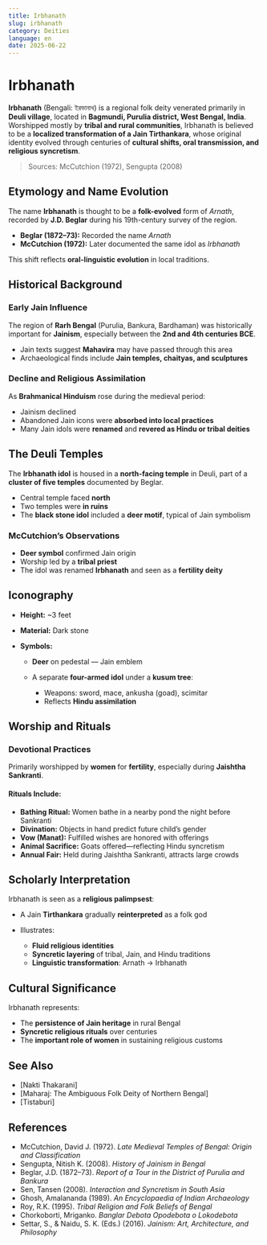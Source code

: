 ```yaml
---
title: Irbhanath
slug: irbhanath
category: Deities
language: en
date: 2025-06-22
---
```



# Irbhanath

**Irbhanath** (Bengali: ইরভানাথ) is a regional folk deity venerated primarily in **Deuli village**, located in **Bagmundi, Purulia district, West Bengal, India**. Worshipped mostly by **tribal and rural communities**, Irbhanath is believed to be a **localized transformation of a Jain Tirthankara**, whose original identity evolved through centuries of **cultural shifts, oral transmission, and religious syncretism**.

> Sources: McCutchion (1972), Sengupta (2008)



## Etymology and Name Evolution

The name **Irbhanath** is thought to be a **folk-evolved** form of *Arnath*, recorded by **J.D. Beglar** during his 19th-century survey of the region.

* **Beglar (1872–73):** Recorded the name *Arnath*
* **McCutchion (1972):** Later documented the same idol as *Irbhanath*

This shift reflects **oral-linguistic evolution** in local traditions.



## Historical Background

### Early Jain Influence

The region of **Rarh Bengal** (Purulia, Bankura, Bardhaman) was historically important for **Jainism**, especially between the **2nd and 4th centuries BCE**.

* Jain texts suggest **Mahavira** may have passed through this area
* Archaeological finds include **Jain temples, chaityas, and sculptures**

### Decline and Religious Assimilation

As **Brahmanical Hinduism** rose during the medieval period:

* Jainism declined
* Abandoned Jain icons were **absorbed into local practices**
* Many Jain idols were **renamed** and **revered as Hindu or tribal deities**



## The Deuli Temples

The **Irbhanath idol** is housed in a **north-facing temple** in Deuli, part of a **cluster of five temples** documented by Beglar.

* Central temple faced **north**
* Two temples were **in ruins**
* The **black stone idol** included a **deer motif**, typical of Jain symbolism

### McCutchion’s Observations

* **Deer symbol** confirmed Jain origin
* Worship led by a **tribal priest**
* The idol was renamed **Irbhanath** and seen as a **fertility deity**



## Iconography

* **Height:** \~3 feet
* **Material:** Dark stone
* **Symbols:**

  * **Deer** on pedestal — Jain emblem
  * A separate **four-armed idol** under a **kusum tree**:

    * Weapons: sword, mace, ankusha (goad), scimitar
    * Reflects **Hindu assimilation**



## Worship and Rituals

### Devotional Practices

Primarily worshipped by **women** for **fertility**, especially during **Jaishtha Sankranti**.

#### Rituals Include:

* **Bathing Ritual:** Women bathe in a nearby pond the night before Sankranti
* **Divination:** Objects in hand predict future child’s gender
* **Vow (Manat):** Fulfilled wishes are honored with offerings
* **Animal Sacrifice:** Goats offered—reflecting Hindu syncretism
* **Annual Fair:** Held during Jaishtha Sankranti, attracts large crowds



## Scholarly Interpretation

Irbhanath is seen as a **religious palimpsest**:

* A Jain **Tirthankara** gradually **reinterpreted** as a folk god
* Illustrates:

  * **Fluid religious identities**
  * **Syncretic layering** of tribal, Jain, and Hindu traditions
  * **Linguistic transformation**: Arnath → Irbhanath



## Cultural Significance

Irbhanath represents:

* The **persistence of Jain heritage** in rural Bengal
* **Syncretic religious rituals** over centuries
* The **important role of women** in sustaining religious customs



## See Also

* \[Nakti Thakarani]
* \[Maharaj: The Ambiguous Folk Deity of Northern Bengal]
* \[Tistaburi]



## References

* McCutchion, David J. (1972). *Late Medieval Temples of Bengal: Origin and Classification*
* Sengupta, Nitish K. (2008). *History of Jainism in Bengal*
* Beglar, J.D. (1872–73). *Report of a Tour in the District of Purulia and Bankura*
* Sen, Tansen (2008). *Interaction and Syncretism in South Asia*
* Ghosh, Amalananda (1989). *An Encyclopaedia of Indian Archaeology*
* Roy, R.K. (1995). *Tribal Religion and Folk Beliefs of Bengal*
* Chorkoborti, Mriganko. *Banglar Debota Opodebota o Lokodebota*
* Settar, S., & Naidu, S. K. (Eds.) (2016). *Jainism: Art, Architecture, and Philosophy*

